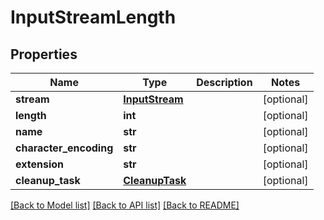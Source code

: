 # InputStreamLength

## Properties
Name | Type | Description | Notes
------------ | ------------- | ------------- | -------------
**stream** | [**InputStream**](InputStream.md) |  | [optional] 
**length** | **int** |  | [optional] 
**name** | **str** |  | [optional] 
**character_encoding** | **str** |  | [optional] 
**extension** | **str** |  | [optional] 
**cleanup_task** | [**CleanupTask**](CleanupTask.md) |  | [optional] 

[[Back to Model list]](../README.md#documentation-for-models) [[Back to API list]](../README.md#documentation-for-api-endpoints) [[Back to README]](../README.md)

